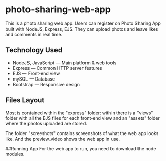 # photo-sharing-web-app
This is a photo sharing web app. Users can register on Photo Sharing App built with NodeJS, Express, EJS. They can upload photos and leave likes and comments in real time.


## Technology Used

- NodeJS, JavaScript — Main platform & web tools
- Express — Common HTTP server features
- EJS — Front-end view
- mySQL — Database
- Bootstrap — Responsive design


## Files Layout
Most is contained within the "express" folder: 
within there is a "views" folder with all the EJS files for each front-end view 
and an "assets" folder where the photos uploaded are stored.

The folder "screeshots" contains screenshots of what the web app looks like. 
And the preview_video shows the web app in use. 


##Running App
For the web app to run, you need to download the node modules. 
